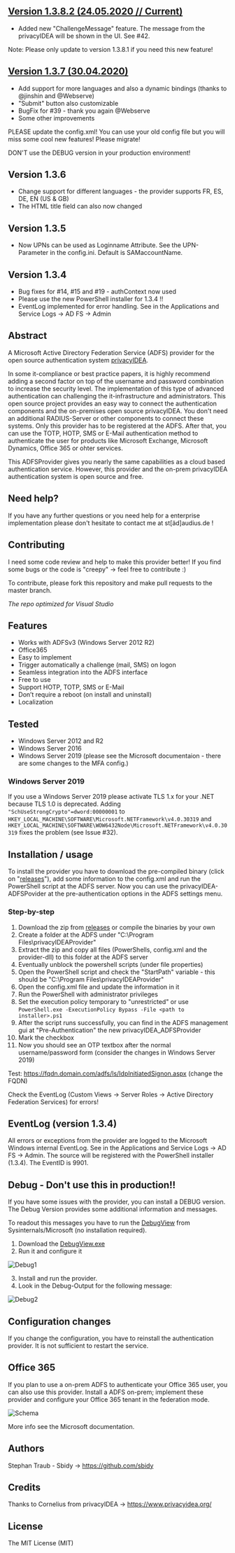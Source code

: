 ## [Version 1.3.8.2 (24.05.2020 // Current)](https://github.com/sbidy/privacyIDEA-ADFSProvider/releases/tag/1.3.8.2)
  - Added new "ChallengeMessage" feature. The message from the privacyIDEA will be shown in the UI. See #42.
  
  Note: Please only update to version 1.3.8.1 if you need this new feature!

## [Version 1.3.7 (30.04.2020)](https://github.com/sbidy/privacyIDEA-ADFSProvider/releases/tag/1.3.7)
  - Add support for more languages and also a dynamic bindings (thanks to @jinshin and @Webserve)
  - "Submit" button also customizable
  - BugFix for #39 - thank you again @Webserve
  - Some other improvements
  
PLEASE update the config.xml! You can use your old config file but you will miss some cool new features! Please migrate!

DON'T use the DEBUG version in your production environment!

## Version 1.3.6
  - Change support for different languages - the provider supports FR, ES, DE, EN (US & GB)
  - The HTML title field can also now changed

## Version 1.3.5
  - Now UPNs can be used as Loginname Attribute. See the UPN-Parameter in the config.ini. Default is SAMaccountName. 

## Version 1.3.4 
  - Bug fixes for #14, #15 and #19 - authContext now used
  - Please use the new PowerShell installer for 1.3.4 !!
  - EventLog implemented for error handling. See in the Applications and Service Logs -> AD FS -> Admin

## Abstract
A Microsoft Active Directory Federation Service (ADFS) provider for the open source authentication system [privacyIDEA](https://www.privacyidea.org/).

In some it-compliance or best practice papers, it is highly recommend adding a second factor on top of the username and password combination to increase the security level.
The implementation of this type of advanced authentication can challenging the it-infrastructure and administrators.
This open source project provides an easy way to connect the authentication components and the on-premises open source privacyIDEA.
You don't need an additional RADIUS-Server or other components to connect these systems. Only this provider has to be registered at the ADFS.
After that, you can use the TOTP, HOTP, SMS or E-Mail authentication method to authenticate the user for products like Microsoft Exchange, Microsoft Dynamics, Office 365 or ohter services.

This ADFSProvider gives you nearly the same capabilities as a cloud based authentication service. However, this provider and the on-prem privacyIDEA authentication system is open source and free. 

## Need help? 
If you have any further questions or you need help for a enterprise implementation please don't hesitate to contact me at st[äd]audius.de !

## Contributing
I need some code review and help to make this provider better! If you find some bugs or the code is "creepy" -> feel free to contribute :)

To contribute, please fork this repository and make pull requests to the master branch.

*The repo optimized for Visual Studio*

## Features
- Works with ADFSv3 (Windows Server 2012 R2)
- Office365
- Easy to implement
- Trigger automatically a challenge (mail, SMS) on logon
- Seamless integration into the ADFS interface
- Free to use
- Support HOTP, TOTP, SMS or E-Mail
- Don’t require a reboot (on install and uninstall)
- Localization

## Tested
- Windows Server 2012 and R2
- Windows Server 2016
- Windows Server 2019 (please see the Microsoft documentaion - there are some changes to the MFA config.)

### Windows Server 2019
If you use a Windows Server 2019 please activate TLS 1.x for your .NET because TLS 1.0 is deprecated.
Adding `"SchUseStrongCrypto"=dword:00000001` to `HKEY_LOCAL_MACHINE\SOFTWARE\Microsoft.NETFramework\v4.0.30319`
and `HKEY_LOCAL_MACHINE\SOFTWARE\WOW6432Node\Microsoft.NETFramework\v4.0.30319` fixes the problem (see Issue #32).

## Installation / usage
To install the provider you have to download the pre-compiled binary (click on "[releases](https://github.com/sbidy/privacyIDEA-ADFSProvider/releases/)"), add some information to the config.xml and run the PowerShell script at the ADFS server. Now you can use the privacyIDEA-ADFSPovider at the pre-authentication options in the ADFS settings menu.

### Step-by-step
1. Download the zip from [releases](https://github.com/sbidy/privacyIDEA-ADFSProvider/releases/) or compile the binaries by your own
2. Create a folder at the ADFS under "C:\Program Files\privacyIDEAProvider\"
3. Extract the zip and copy all files (PowerShells, config.xml and the provider-dll) to this folder at the ADFS server
4. Eventually unblock the powershell scripts (under file properties)
5. Open the PowerShell script and check the "StartPath" variable - this should be "C:\Program Files\privacyIDEAProvider\"
6. Open the config.xml file and update the information in it
7. Run the PowerShell with administrator privileges
8. Set the execution policy temporary to "unrestricted" or use `PowerShell.exe -ExecutionPolicy Bypass -File <path to installer>.ps1`
9. After the script runs successfully, you can find in the ADFS management gui at "Pre-Authentication" the new privacyIDEA_ADFSProvider
10. Mark the checkbox
11. Now you should see an OTP textbox after the normal username/password form (consider the changes in Windows Server 2019) 

Test: https://fqdn.domain.com/adfs/ls/IdpInitiatedSignon.aspx (change the FQDN)

Check the EventLog (Custom Views -> Server Roles -> Active Directory Federation Services) for errors!

## EventLog (version 1.3.4)
All errors or exceptions from the provider are logged to the Microsoft Windows internal EventLog.
See in the Applications and Service Logs -> AD FS -> Admin. The source will be registered with the PowerShell installer (1.3.4).
The EventID is 9901.

## Debug - Don't use this in production!!
If you have some issues with the provider, you can install a DEBUG version. The Debug Version provides some additional information and messages.

To readout this messages you have to run the [DebugView](https://docs.microsoft.com/en-us/sysinternals/downloads/debugview) from Sysinternals/Microsoft (no installation required).

1. Download the [DebugView.exe](https://docs.microsoft.com/en-us/sysinternals/downloads/debugview)
2. Run it and configure it

![Debug1](https://github.com/sbidy/privacyIDEA-ADFSProvider/blob/master/Debug_Cap.PNG)

3. Install and run the provider.
4. Look in the Debug-Output for the following message:

![Debug2](https://github.com/sbidy/privacyIDEA-ADFSProvider/blob/master/Debug_Cap2.PNG)

## Configuration changes 
If you change the configuration, you have to reinstall the authentication provider.
It is not sufficient to restart the service.

## Office 365
If you plan to use a on-prem ADFS to authenticate your Office 365 user, you can also use this provider.
Install a ADFS on-prem; implement these provider and configure your Office 365 tenant in the federation mode.

![Schema](https://raw.githubusercontent.com/sbidy/privacyIDEA-ADFSProvider/master/drawing.png)

More info see the Microsoft documentation.

## Authors
Stephan Traub - Sbidy -> https://github.com/sbidy

## Credits
Thanks to Cornelius from privacyIDEA -> https://www.privacyidea.org/

## License
The MIT License (MIT)
